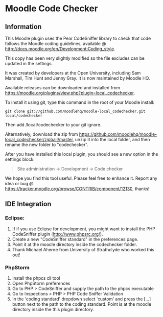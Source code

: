 Moodle Code Checker
===================

Information
-----------

This Moodle plugin uses the Pear CodeSniffer library to
check that code follows the Moodle coding guidelines, available @
<http://docs.moodle.org/en/Development:Coding_style>.

This copy has been very slightly modified so the file excludes can be
updated in the settings.

It was created by developers at the Open University, including Sam Marshall,
Tim Hunt and Jenny Gray. It is now maintained by Moodle HQ.

Available releases can be downloaded and installed from
<https://moodle.org/plugins/view.php?plugin=local_codechecker>.

To install it using git, type this command in the root of your Moodle install:
```
git clone git://github.com/moodlehq/moodle-local_codechecker.git local/codechecker
```
Then add /local/codechecker to your git ignore.

Alternatively, download the zip from
<https://github.com/moodlehq/moodle-local_codechecker/zipball/master>,
unzip it into the local folder, and then rename the new folder to "codechecker".

After you have installed this local plugin, you
should see a new option in the settings block:

> Site administration -> Development -> Code checker

We hope you find this tool useful. Please feel free to enhance it.
Report any idea or bug @
<https://tracker.moodle.org/browse/CONTRIB/component/12130>, thanks!


IDE Integration
---------------

### Eclipse:

1. If if you use Eclipse for development, you might want to install
   the PHP CodeSniffer plugin (http://www.phpsrc.org/).
2. Create a new "CodeSniffer standard" in the preferences page.
3. Point it at the moodle directory inside the codechecker folder.
4. Thank Michael Aherne from University of Strathclyde who worked this out!

### PhpStorm

1. Install the phpcs cli tool
2. Open PhpStorm preferences
3. Go to PHP > CodeSniffer and supply the path to the phpcs executable
4. Go to Inspections > PHP > PHP Code Sniffer Validation
5. In the 'coding standard' dropdown select 'custom' and press the [...]
   button next to the path to the coding standard. Point is at the moodle
   directory inside the this plugin directory.
